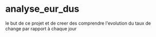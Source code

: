 # analyse_eur_dus
le but de ce projet et de  creer des comprendre l'evolution  du taux de change par rapport à chaque jour
